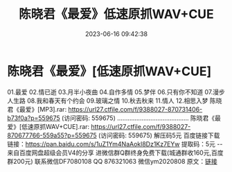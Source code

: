 ﻿---
title: 陈晓君《最爱》低速原抓WAV+CUE
date: 2023-06-16 09:42:38
categories: 新碟专辑、稀有等精品
tags: 华语中文
---
# 陈晓君《最爱》[低速原抓WAV+CUE]

01.最爱
02.情已逝
03.月半小夜曲
04.自作多情
05.梦伴
06.只有你不知道
07.漫步人生路
08.我和春天有个约会
09.玻璃之情
10.秋去秋来
11.情人
12.相思入梦
陈晓君《最爱》[MP3].rar: https://url27.ctfile.com/f/9388027-870731406-b73f0a?p=559675
(访问密码: 559675)
.........................................
陈晓君《最爱》[低速原抓WAV+CUE].rar: https://url27.ctfile.com/f/9388027-870677766-559a55?p=559675
(访问密码: 559675)
解压码5元
百度链接下载
链接：https://pan.baidu.com/s/1uZ1Ym4NaAokl8Dz1Kz7EYw
提取码：5元
--来自百度网盘超级会员V4的分享
进微信群Q群终身免费下载(城通群收160元,百度群200元)
联系微信DF7080108 QQ 876321063
微信ym2020808
原文：[链接](https://blog.sina.com.cn/s/blog_1647c7e76010312d9.html)